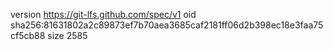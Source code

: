 version https://git-lfs.github.com/spec/v1
oid sha256:81631802a2c89873ef7b70aea3685caf2181ff06d2b398ec18e3faa75cf5cb88
size 2585
